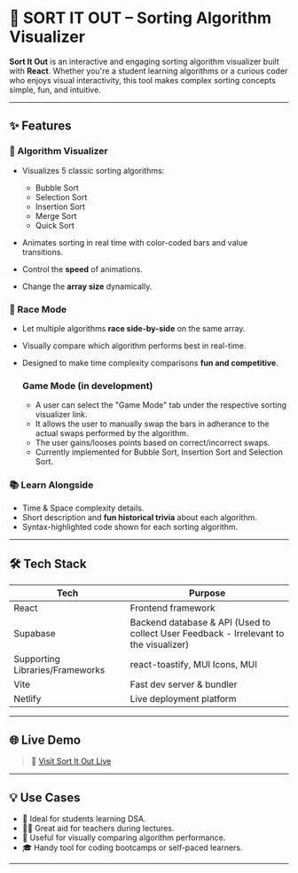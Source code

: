 # 🧠 SORT IT OUT – Sorting Algorithm Visualizer

**Sort It Out** is an interactive and engaging sorting algorithm visualizer built with **React**. Whether you're a student learning algorithms or a curious coder who enjoys visual interactivity, this tool makes complex sorting concepts simple, fun, and intuitive.

---

## ✨ Features

### 🎥 Algorithm Visualizer

- Visualizes 5 classic sorting algorithms:

  - Bubble Sort
  - Selection Sort
  - Insertion Sort
  - Merge Sort
  - Quick Sort

- Animates sorting in real time with color-coded bars and value transitions.
- Control the **speed** of animations.
- Change the **array size** dynamically.

### 🏁 Race Mode

- Let multiple algorithms **race side-by-side** on the same array.
- Visually compare which algorithm performs best in real-time.
- Designed to make time complexity comparisons **fun and competitive**.

  ### Game Mode (in development)

  - A user can select the "Game Mode" tab under the respective sorting visualizer link.
  - It allows the user to manually swap the bars in adherance to the actual swaps performed by the algorithm.
  - The user gains/looses points based on correct/incorrect swaps.
  - Currently implemented for Bubble Sort, Insertion Sort and Selection Sort.

### 📚 Learn Alongside

- Time & Space complexity details.
- Short description and **fun historical trivia** about each algorithm.
- Syntax-highlighted code shown for each sorting algorithm.


---

## 🛠 Tech Stack

| Tech           | Purpose                   |
| -------------- | ------------------------- |
| React          | Frontend framework        |
| Supabase       | Backend database & API (Used to collect User Feedback - Irrelevant to the visualizer)    |
| Supporting Libraries/Frameworks | react-toastify, MUI Icons, MUI |
| Vite           | Fast dev server & bundler |
| Netlify        | Live deployment platform  |

---

## 🌐 Live Demo

> 🔗 [Visit Sort It Out Live](https://sort-it-out-v4.netlify.app)

---

## 💡 Use Cases

- 📘 Ideal for students learning DSA.
- 👩‍🏫 Great aid for teachers during lectures.
- 🧪 Useful for visually comparing algorithm performance.
- 🎓 Handy tool for coding bootcamps or self-paced learners.

---
